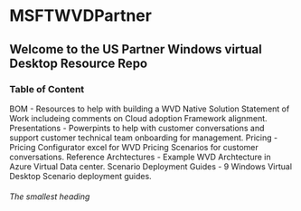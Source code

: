# MSFTWVDPartner

## Welcome to the US Partner Windows virtual Desktop Resource Repo

### Table of Content
BOM - Resources to help with building a WVD Native Solution Statement of Work includeing comments on Cloud adoption Framework alignment.
Presentations - Powerpints to help with customer conversations and support customer technical team onboarding for management.
Pricing - Pricing Configurator excel for WVD Pricing Scenarios for customer conversations.
Reference Archtectures - Example WVD Archtecture in Azure Virtual Data center.
Scenario Deployment Guides - 9 Windows Virtual Desktop Scenario deployment guides.

###### The smallest heading
